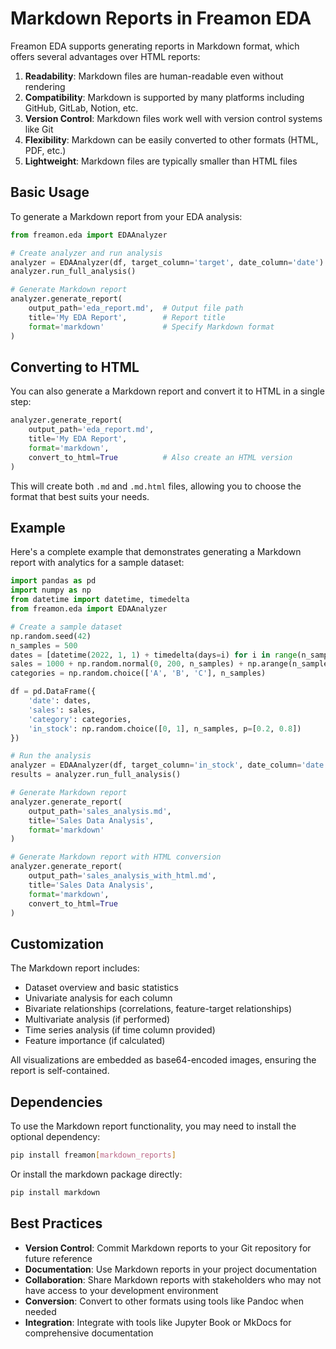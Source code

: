 # Markdown Reports in Freamon EDA

Freamon EDA supports generating reports in Markdown format, which offers several advantages over HTML reports:

1. **Readability**: Markdown files are human-readable even without rendering
2. **Compatibility**: Markdown is supported by many platforms including GitHub, GitLab, Notion, etc.
3. **Version Control**: Markdown files work well with version control systems like Git
4. **Flexibility**: Markdown can be easily converted to other formats (HTML, PDF, etc.)
5. **Lightweight**: Markdown files are typically smaller than HTML files

## Basic Usage

To generate a Markdown report from your EDA analysis:

```python
from freamon.eda import EDAAnalyzer

# Create analyzer and run analysis
analyzer = EDAAnalyzer(df, target_column='target', date_column='date')
analyzer.run_full_analysis()

# Generate Markdown report
analyzer.generate_report(
    output_path='eda_report.md',  # Output file path
    title='My EDA Report',        # Report title 
    format='markdown'             # Specify Markdown format
)
```

## Converting to HTML

You can also generate a Markdown report and convert it to HTML in a single step:

```python
analyzer.generate_report(
    output_path='eda_report.md',
    title='My EDA Report',
    format='markdown',
    convert_to_html=True          # Also create an HTML version
)
```

This will create both `.md` and `.md.html` files, allowing you to choose the format that best suits your needs.

## Example

Here's a complete example that demonstrates generating a Markdown report with analytics for a sample dataset:

```python
import pandas as pd
import numpy as np
from datetime import datetime, timedelta
from freamon.eda import EDAAnalyzer

# Create a sample dataset
np.random.seed(42)
n_samples = 500
dates = [datetime(2022, 1, 1) + timedelta(days=i) for i in range(n_samples)]
sales = 1000 + np.random.normal(0, 200, n_samples) + np.arange(n_samples) * 0.5
categories = np.random.choice(['A', 'B', 'C'], n_samples)

df = pd.DataFrame({
    'date': dates,
    'sales': sales,
    'category': categories,
    'in_stock': np.random.choice([0, 1], n_samples, p=[0.2, 0.8])
})

# Run the analysis
analyzer = EDAAnalyzer(df, target_column='in_stock', date_column='date')
results = analyzer.run_full_analysis()

# Generate Markdown report
analyzer.generate_report(
    output_path='sales_analysis.md',
    title='Sales Data Analysis',
    format='markdown'
)

# Generate Markdown report with HTML conversion
analyzer.generate_report(
    output_path='sales_analysis_with_html.md',
    title='Sales Data Analysis',
    format='markdown',
    convert_to_html=True
)
```

## Customization

The Markdown report includes:

- Dataset overview and basic statistics
- Univariate analysis for each column
- Bivariate relationships (correlations, feature-target relationships)
- Multivariate analysis (if performed)
- Time series analysis (if time column provided)
- Feature importance (if calculated)

All visualizations are embedded as base64-encoded images, ensuring the report is self-contained.

## Dependencies

To use the Markdown report functionality, you may need to install the optional dependency:

```bash
pip install freamon[markdown_reports]
```

Or install the markdown package directly:

```bash
pip install markdown
```

## Best Practices

- **Version Control**: Commit Markdown reports to your Git repository for future reference
- **Documentation**: Use Markdown reports in your project documentation
- **Collaboration**: Share Markdown reports with stakeholders who may not have access to your development environment
- **Conversion**: Convert to other formats using tools like Pandoc when needed
- **Integration**: Integrate with tools like Jupyter Book or MkDocs for comprehensive documentation